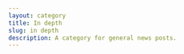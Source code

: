 ```yaml
---
layout: category
title: In depth
slug: in depth
description: A category for general news posts.
---
```


